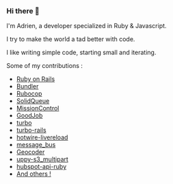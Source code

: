 ### Hi there 👋

I'm Adrien, a developer specialized in Ruby & Javascript.

I try to make the world a tad better with code. 

I like writing simple code, starting small and iterating.

Some of my contributions : 
- [Ruby on Rails](https://contributors.rubyonrails.org/contributors/adrien-siami/commits)
- [Bundler](https://github.com/rubygems/bundler/pull/3195)
- [Rubocop](https://github.com/rubocop/rubocop/pulls?q=is%3Apr+author%3AIntrepidd+is%3Aclosed)
- [SolidQueue](https://github.com/rails/solid_queue/pulls?q=is:pr+author:Intrepidd+is:merged)
- [MissionControl](https://github.com/rails/mission_control-jobs/pulls?q=is:pr+author:Intrepidd+is:merged)
- [GoodJob](https://github.com/bensheldon/good_job/pulls?q=is:pr+is:merged+author:Intrepidd)
- [turbo](https://github.com/hotwired/turbo/pulls?q=is:pr+author:Intrepidd+is:merged)
- [turbo-rails](https://github.com/hotwired/turbo-rails/pull/17)
- [hotwire-livereload](https://github.com/kirillplatonov/hotwire-livereload/pull/47)
- [message_bus](https://github.com/discourse/message_bus/pull/330)
- [Geocoder](https://github.com/alexreisner/geocoder/pulls?q=is:pr+is:closed+author:Intrepidd)
- [uppy-s3_multipart](https://github.com/janko/uppy-s3_multipart/pull/24)
- [hubspot-api-ruby](https://github.com/captaincontrat/hubspot-api-ruby/pull/6)
- [And others !](https://github.com/pulls?q=is%3Apr+author%3AIntrepidd+archived%3Afalse+is%3Amerged)

<!--
**Intrepidd/Intrepidd** is a ✨ _special_ ✨ repository because its `README.md` (this file) appears on your GitHub profile.

Here are some ideas to get you started:

- 🔭 I’m currently working on ...
- 🌱 I’m currently learning ...
- 👯 I’m looking to collaborate on ...
- 🤔 I’m looking for help with ...
- 💬 Ask me about ...
- 📫 How to reach me: ...
- 😄 Pronouns: ...
- ⚡ Fun fact: ...
-->
